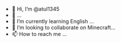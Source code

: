 - 👋 Hi, I’m @atul1345
- 👀  ...
- 🌱 I’m currently learning English ...
- 💞️ I’m looking to collaborate on Minecraft...
- 📫 How to reach me ...

<!---
atul1345/atul1345 is a ✨ special ✨ repository because its `README.md` (this file) appears on your GitHub profile.
You can click the Preview link to take a look at your changes.
--->
